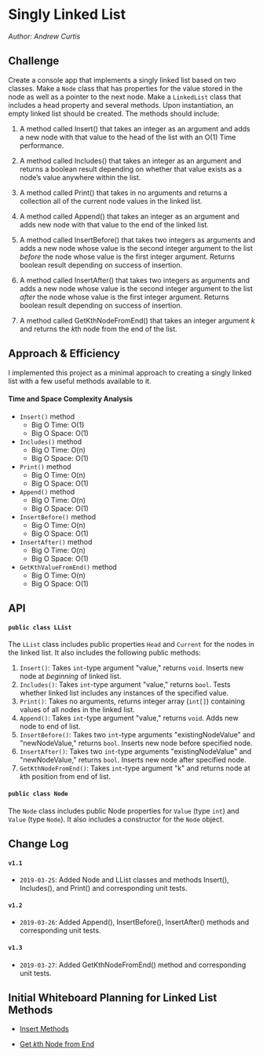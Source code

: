 # Singly Linked List
*Author: Andrew Curtis*

## Challenge

Create a console app that implements a singly linked list based on two classes. Make a `Node` class that has properties for the value stored in the node as well as a pointer to the next node. Make a `LinkedList` class that includes a head property and several methods. Upon instantiation, an empty linked list should be created. The methods should include:

1. A method called Insert() that takes an integer as an argument and adds a new node with that value to the head of the list with an O(1) Time performance.

2. A method called Includes() that takes an integer as an argument and returns a boolean result depending on whether that value exists as a node’s value anywhere within the list.

3. A method called Print() that takes in no arguments and returns a collection all of the current node values in the linked list.

4. A method called Append() that takes an integer as an argument and adds new node with that value to the end of the linked list.

5. A method called InsertBefore() that takes two integers as arguments and adds a new node whose value is the second integer argument to the list *before* the node whose value is the first integer argument. Returns boolean result depending on success of insertion. 

6. A method called InsertAfter() that takes two integers as arguments and adds a new node whose value is the second integer argument to the list *after* the node whose value is the first integer argument. Returns boolean result depending on success of insertion.

7. A method called GetKthNodeFromEnd() that takes an integer argument *k* and returns the *k*th node from the end of the list. 

## Approach & Efficiency

I implemented this project as a minimal approach to creating a singly linked list with a few useful methods available to it. 

#### Time and Space Complexity Analysis

* `Insert()` method
    * Big O Time: O(1)
    * Big O Space: O(1)
* `Includes()` method 
    * Big O Time: O(n)
    * Big O Space: O(1)
* `Print()` method 
    * Big O Time: O(n)
    * Big O Space: O(1)
* `Append()` method 
    * Big O Time: O(n)
    * Big O Space: O(1)
* `InsertBefore()` method 
    * Big O Time: O(n)
    * Big O Space: O(1)
* `InsertAfter()` method 
    * Big O Time: O(n)
    * Big O Space: O(1)
* `GetKthValueFromEnd()` method
    * Big O Time: O(n)
    * Big O Space: O(1)

## API

#### `public class LList` 

The `LList` class includes public properties `Head` and `Current` for the nodes in the linked list. It also includes the following public methods: 

1. `Insert()`: Takes `int`-type argument "value," returns `void`. Inserts new node at _beginning_ of linked list.
2. `Includes()`: Takes `int`-type argument "value," returns `bool`. Tests whether linked list includes any instances of the specified value.
3. `Print()`: Takes no arguments, returns integer array (`int[]`) containing values of all nodes in the linked list.
4. `Append()`: Takes `int`-type argument "value," returns `void`. Adds new node to end of list.
5. `InsertBefore()`: Takes two `int`-type arguments "existingNodeValue" and "newNodeValue," returns `bool`. Inserts new node before specified node.
6. `InsertAfter()`: Takes two `int`-type arguments "existingNodeValue" and "newNodeValue," returns `bool`. Inserts new node after specified node.
7. `GetKthNodeFromEnd()`: Takes `int`-type argument "k" and returns node at *k*th position from end of list.

#### `public class Node` 

The `Node` class includes public Node properties for `Value` (type `int`) and `Value` (type `Node`). It also includes a constructor for the `Node` object.


## Change Log

#### `v1.1`
* `2019-03-25`: Added Node and LList classes and methods Insert(), Includes(), and Print() and corresponding unit tests.

#### `v1.2`
* `2019-03-26`: Added Append(), InsertBefore(), InsertAfter() methods and corresponding unit tests.

#### `v1.3`
* `2019-03-27`: Added GetKthNodeFromEnd() method and corresponding unit tests.


## Initial Whiteboard Planning for Linked List Methods

* [Insert Methods](https://github.com/amjcurtis/data-structures-and-algorithms/blob/ll_insertions/assets/ll_insertions.JPG)

* [Get *k*th Node from End](../../assets/linked-list_kth-from-end.jpeg)
